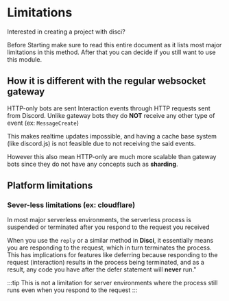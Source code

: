 # Limitations

Interested in creating a project with disci?

Before Starting make sure to read this entire document as it lists most major limitations
in this method. After that you can decide if you still want to use this module.

## How it is different with the regular websocket gateway


HTTP-only bots are sent Interaction events through HTTP requests sent from Discord.
Unlike gateway bots they do **NOT** receive any other type of event (ex: `MessageCreate`)

This makes realtime updates impossible, and having a cache base system (like discord.js)
is not feasible due to not receiving the said events.

However this also mean HTTP-only are much more scalable than gateway bots since they
do not have any concepts such as **sharding**.

## Platform limitations

### Sever-less limitations (ex: cloudflare)

In most major serverless environments, the serverless process is suspended or terminated after you respond to the request you received

When you use the `reply` or a similar method in **Disci**, it essentially means you are responding to the request, which in turn terminates the process. This has implications for features like deferring because responding to the request (interaction) results in the process being terminated, and as a result, any code you have after the defer statement will **never** run."


:::tip
This is not a limitation for server environments where the process still runs even when you respond to the request
:::